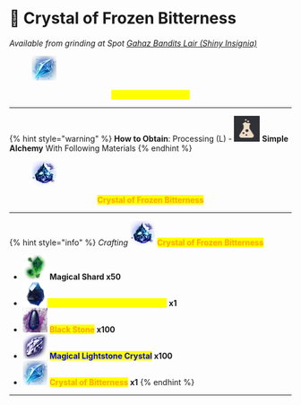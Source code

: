 # 💎 Crystal of Frozen Bitterness



_Available from grinding at Spot_ [_Gahaz Bandits Lair (Shiny Insignia)_](../../grindspots/late-game/gahaz-bandits-lair.md)

<figure><img src="../../.gitbook/assets/image (81).png" alt=""><figcaption></figcaption></figure>

<p align="center"><mark style="color:yellow;"><strong>Crystal of Bitterness</strong></mark></p>

***

{% hint style="warning" %}
**How to Obtain**: Processing (L) - <img src="../../.gitbook/assets/QQ截图20221109033054.png" alt="" data-size="line"> **Simple Alchemy** With Following Materials
{% endhint %}

<figure><img src="../../.gitbook/assets/image (82).png" alt=""><figcaption></figcaption></figure>

<p align="center"><mark style="color:orange;"><strong>Crystal of Frozen Bitterness</strong></mark></p>

***



{% hint style="info" %}
_Crafting_ ![](<../../.gitbook/assets/image (218).png>) <mark style="color:orange;">**Crystal of Frozen Bitterness**</mark>

* ![](<../../.gitbook/assets/image (85).png>) **Magical Shard x50**
* ![](<../../.gitbook/assets/image (83).png>)<mark style="color:yellow;">Magic Crystal of Infinity - Armor</mark> **x1**
*
  ![](<../../.gitbook/assets/image (212).png>) <mark style="color:orange;">**Black Stone**</mark>**&#x20;x100**
* ![](<../../.gitbook/assets/image (87).png>) <mark style="color:blue;">**Magical Lightstone Crystal**</mark>**&#x20;x100**
* ![](<../../.gitbook/assets/image (84).png>) <mark style="color:orange;">**Crystal of Bitterness**</mark>**&#x20;x1**
{% endhint %}

***
